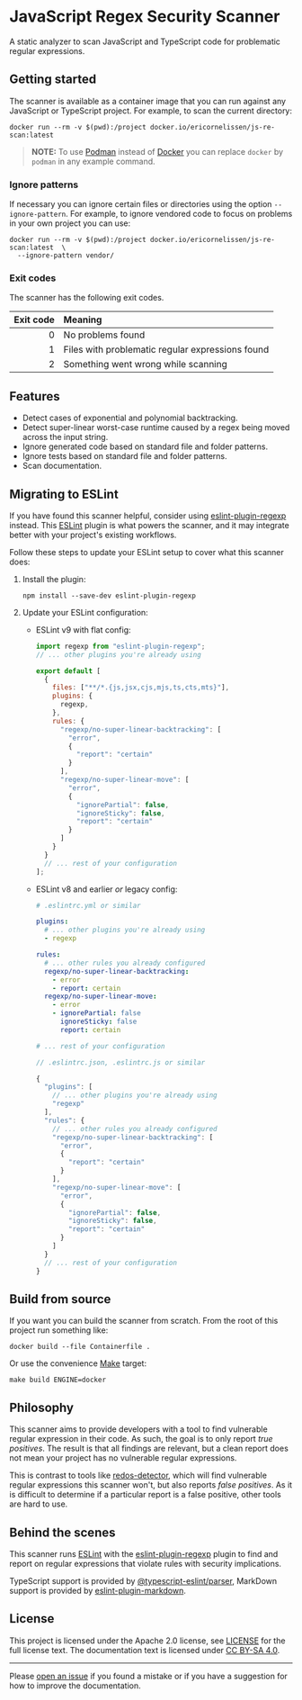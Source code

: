 <!-- SPDX-License-Identifier: CC-BY-SA-4.0 -->

# JavaScript Regex Security Scanner

A static analyzer to scan JavaScript and TypeScript code for problematic regular
expressions.

## Getting started

The scanner is available as a container image that you can run against any
JavaScript or TypeScript project. For example, to scan the current directory:

```shell
docker run --rm -v $(pwd):/project docker.io/ericornelissen/js-re-scan:latest
```

> **NOTE:** To use [Podman] instead of [Docker] you can replace `docker` by
> `podman` in any example command.

### Ignore patterns

If necessary you can ignore certain files or directories using the option
`--ignore-pattern`. For example, to ignore vendored code to focus on problems
in your own project you can use:

```shell
docker run --rm -v $(pwd):/project docker.io/ericornelissen/js-re-scan:latest  \
  --ignore-pattern vendor/
```

### Exit codes

The scanner has the following exit codes.

| Exit code | Meaning                                          |
| --------: | :----------------------------------------------- |
| 0         | No problems found                                |
| 1         | Files with problematic regular expressions found |
| 2         | Something went wrong while scanning              |

## Features

- Detect cases of exponential and polynomial backtracking.
- Detect super-linear worst-case runtime caused by a regex being moved across
  the input string.
- Ignore generated code based on standard file and folder patterns.
- Ignore tests based on standard file and folder patterns.
- Scan documentation.

## Migrating to ESLint

If you have found this scanner helpful, consider using [eslint-plugin-regexp]
instead. This [ESLint] plugin is what powers the scanner, and it may integrate
better with your project's existing workflows.

Follow these steps to update your ESLint setup to cover what this scanner does:

1. Install the plugin:

   <!-- doctest:ignore -->
   ```shell
   npm install --save-dev eslint-plugin-regexp
   ```

1. Update your ESLint configuration:

   - ESLint v9 with flat config:

     ```javascript
     import regexp from "eslint-plugin-regexp";
     // ... other plugins you're already using

     export default [
       {
         files: ["**/*.{js,jsx,cjs,mjs,ts,cts,mts}"],
         plugins: {
           regexp,
         },
         rules: {
           "regexp/no-super-linear-backtracking": [
             "error",
             {
               "report": "certain"
             }
           ],
           "regexp/no-super-linear-move": [
             "error",
             {
               "ignorePartial": false,
               "ignoreSticky": false,
               "report": "certain"
             }
           ]
         }
       }
       // ... rest of your configuration
     ];
     ```

   - ESLint v8 and earlier _or_ legacy config:

     ```yaml
     # .eslintrc.yml or similar

     plugins:
       # ... other plugins you're already using
       - regexp

     rules:
       # ... other rules you already configured
       regexp/no-super-linear-backtracking:
         - error
         - report: certain
       regexp/no-super-linear-move:
         - error
         - ignorePartial: false
           ignoreSticky: false
           report: certain

     # ... rest of your configuration
     ```

     ```javascript
     // .eslintrc.json, .eslintrc.js or similar

     {
       "plugins": [
         // ... other plugins you're already using
         "regexp"
       ],
       "rules": {
         // ... other rules you already configured
         "regexp/no-super-linear-backtracking": [
           "error",
           {
             "report": "certain"
           }
         ],
         "regexp/no-super-linear-move": [
           "error",
           {
             "ignorePartial": false,
             "ignoreSticky": false,
             "report": "certain"
           }
         ]
       }
       // ... rest of your configuration
     }
     ```

## Build from source

If you want you can build the scanner from scratch. From the root of this
project run something like:

```shell
docker build --file Containerfile .
```

Or use the convenience [Make] target:

```shell
make build ENGINE=docker
```

## Philosophy

This scanner aims to provide developers with a tool to find vulnerable regular
expression in their code. As such, the goal is to only report _true positives_.
The result is that all findings are relevant, but a clean report does not mean
your project has no vulnerable regular expressions.

This is contrast to tools like [redos-detector], which will find vulnerable
regular expressions this scanner won't, but also reports _false positives_. As
it is difficult to determine if a particular report is a false positive, other
tools are hard to use.

## Behind the scenes

This scanner runs [ESLint] with the [eslint-plugin-regexp] plugin to find and
report on regular expressions that violate rules with security implications.

TypeScript support is provided by [@typescript-eslint/parser], MarkDown support
is provided by [eslint-plugin-markdown].

## License

This project is licensed under the Apache 2.0 license, see [LICENSE] for the
full license text. The documentation text is licensed under [CC BY-SA 4.0].

---

Please [open an issue] if you found a mistake or if you have a suggestion for
how to improve the documentation.

[@typescript-eslint/parser]: https://www.npmjs.com/package/@typescript-eslint/parser
[cc by-sa 4.0]: https://creativecommons.org/licenses/by-sa/4.0/
[docker]: https://www.docker.com/
[eslint]: https://eslint.org/
[eslint-plugin-markdown]: https://www.npmjs.com/package/eslint-plugin-markdown
[eslint-plugin-regexp]: https://github.com/ota-meshi/eslint-plugin-regexp
[license]: ./LICENSE
[make]: https://www.gnu.org/software/make/
[open an issue]: https://github.com/ericcornelissen/js-regex-security-scanner/issues/new?labels=documentation&template=documentation.md
[podman]: https://podman.io/
[redos-detector]: https://github.com/tjenkinson/redos-detector
